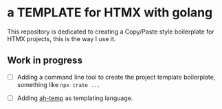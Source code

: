 # a TEMPLATE for HTMX with golang

This repository is dedicated to creating a Copy/Paste style boilerplate for HTMX projects, this is the way I use it.

## Work in progress
- [ ] Adding a command line tool to create the project template boilerplate, something like `npx crate ...`
- [ ] Adding [ah-temp](https://github.com/a-h/templ) as templating language.

